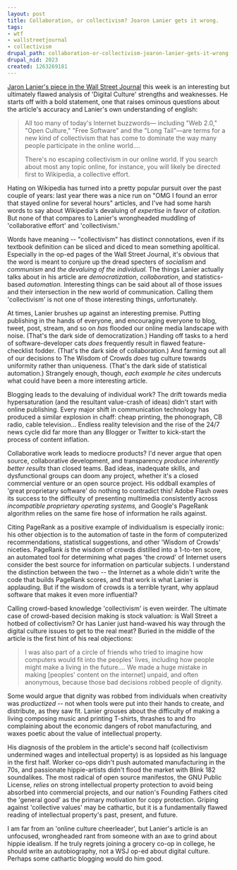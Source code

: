 ```yaml
--- 
layout: post
title: Collaboration, or collectivism? Joaron Lanier gets it wrong.
tags: 
- wtf
- wallstreetjournal
- collectivism
drupal_path: collaboration-or-collectivism-joaron-lanier-gets-it-wrong
drupal_nid: 2023
created: 1263269181
---
```

<a href="http://online.wsj.com/article/SB10001424052748703481004574646402192953052.html">Jaron Lanier's piece in the Wall Street Journal</a> this week is an interesting but ultimately flawed analysis of 'Digital Culture' strengths and weaknesses. He starts off with a bold statement, one that raises ominous questions about the article's accuracy and Lanier's own understanding of english:

<blockquote>All too many of today's Internet buzzwords— including "Web 2.0," "Open Culture," "Free Software" and the "Long Tail"—are terms for a new kind of collectivism that has come to dominate the way many people participate in the online world....

There's no escaping collectivism in our online world. If you search about most any topic online, for instance, you will likely be directed first to Wikipedia, a collective effort.</blockquote>

Hating on Wikipedia has turned into a pretty popular pursuit over the past couple of years: last year there was a nice run on "OMG I found an error that stayed online for several hours" articles, and I've had some harsh words to say about Wikipedia's devaluing of <em>expertise</em> in favor of <em>citation.</em> But none of that compares to Lanier's wrongheaded muddling of 'collaborative effort' and 'collectivism.'

Words have meaning -- "collectivism" has distinct connotations, even if its textbook definition can be sliced and diced to mean something apolitical. Especially in the op-ed pages of the Wall Street Journal, it's obvious that the word is meant to conjure up the dread specters of <em>socialism</em> and <em>communism</em> and <em>the devaluing of the individual.</em> The things Lanier actually talks about in his article are <em>democratization</em>, <em>collaboration</em>, and statistics-based <em>automation.</em> Interesting things can be said about all of those issues and their intersection in the new world of communication. Calling them 'collectivism' is not one of those interesting things, unfortunately.

At times, Lanier brushes up against an interesting premise. Putting publishing in the hands of everyone, and encouraging everyone to blog, tweet, post, stream, and so on <em>has</em> flooded our online media landscape with noise. (That's the dark side of democratization.) Handing off tasks to a herd of software-developer cats <em>does</em> frequently result in flawed feature-checklist fodder. (That's the dark side of collaboration.) And farming out all of our decisions to The Wisdom of Crowds <em>does</em> tug culture towards uniformity rather than uniqueness. (That's the dark side of statistical automation.) Strangely enough, though, <em>each example he cites</em> undercuts what could have been a more interesting article.

Blogging leads to the devaluing of individual work? The drift towards media hypersaturation (and the resultant value-crash of ideas) didn't start with online publishing. Every major shift in communication technology has produced a similar explosion in chaff: cheap printing, the phonograph, CB radio, cable television... Endless reality television and the rise of the 24/7 news cycle did far more than any Blogger or Twitter to kick-start the process of content inflation.

Collaborative work leads to mediocre products? I'd never argue that open source, collaborative development, and transparency <em>produce inherently better results</em> than closed teams. Bad ideas, inadequate skills, and dysfunctional groups can doom any project, whether it's a closed commercial venture or an open source project. His oddball examples of 'great proprietary software' do nothing to contradict this! Adobe Flash owes its success to the difficulty of presenting multimedia consistently across <em>incompatible proprietary operating systems,</em> and Google's PageRank algorithm relies on the same fire hose of information he rails against.

Citing PageRank as a positive example of individualism is especially ironic: his other objection is to the automation of taste in the form of computerized recommendations, statistical suggestions, and other 'Wisdom of Crowds' niceties. PageRank <em>is</em> the wisdom of crowds distilled into a 1-to-ten score, an automated tool for determining what pages 'the crowd' of Internet users consider the best source for information on particular subjects. I understand the distinction between the two -- the Internet as a whole didn't write the code that builds PageRank scores, and that work is what Lanier is applauding. But if the wisdom of crowds is a terrible tyrant, why applaud software that makes it even more influential?

Calling crowd-based knowledge 'collectivism' is even weirder. The ultimate case of crowd-based decision making is stock valuation: is Wall Street a hotbed of collectivism? Or has Lanier just hand-waved his way through the digital culture issues to get to the real meat? Buried in the middle of the article is the first hint of his real objections:

<blockquote>I was also part of a circle of friends who tried to imagine how computers would fit into the peoples' lives, including how people might make a living in the future.... We made a huge mistake in making [peoples' content on the internet] unpaid, and often anonymous, because those bad decisions robbed people of dignity.</blockquote>

Some would argue that dignity was robbed from individuals when creativity was <em>productized</em> -- not when tools were put into their hands to create, and distribute, as they saw fit. Lanier grouses about the difficulty of making a living composing music and printing T-shirts, thrashes to and fro complaining about the economic dangers of robot manufacturing, and waxes poetic about the value of intellectual property.

His diagnosis of the problem in the article's second half (collectivism undermined wages and intellectual property) is as lopsided as his language in the first half. Worker co-ops didn't push automated manufacturing in the 70s, and passionate hippie-artists didn't flood the market with Blink 182 soundalikes. The most radical of open source manifestos, the GNU Public License, <em>relies</em> on strong intellectual property protection to avoid being absorbed into commercial projects, and our nation's Founding Fathers cited the 'general good' as the primary motivation for copy protection. Griping against 'collective values' may be cathartic, but it is a fundamentally flawed reading of intellectual property's past, present, and future.

I am far from an 'online culture cheerleader', but Lanier's article is an unfocused, wrongheaded rant from someone with an axe to grind about hippie idealism. If he truly regrets joining a grocery co-op in college, he should write an autobiography, not a WSJ op-ed about digital culture. Perhaps some cathartic blogging would do him good.
